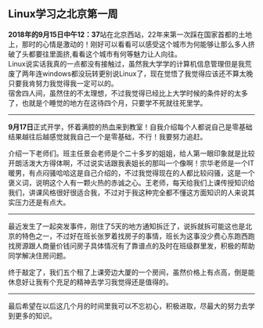 ## Linux学习之北京第一周

**2018年的9月15日中午12：37**站在北京西站，22年来第一次踩在国家首都的土地上，那时的心情是激动的！刚好可以看看可以感受这个城市为何能够让那么多人挤破了头都要往里面挤,看看这个城市有何等魅力让人向往。  
Linux说实话我真的一点都没有接触过，虽然我大学学的计算机信息管理但是我荒废了两年连windows都没玩转更别说Linux了，现在觉悟了我觉得应该还不算太晚只要我肯努力我觉得我一定可以的。  
宿舍四人间，虽然住的不太理想，不过我觉得已经比上大学时候的条件好的太多了，也就是个睡觉的地方在这待四个月，只要学不死就往死里学。  
___________________________________________________________  
**9月17日**正式开学，怀着满腔的热血来到教室！自我介绍每个人都说自己是零基础结果越往后越感觉就我自己一个是零基础，不行！我要努力追赶。  

介绍一下老师们。班主任景会老师是个二十多岁的姐姐，给人第一眼印象就是比较开朗活泼大方得体啊，不过说实话跟我表姐长的那叫一个像啊！宗华老师是一个IT暖男，有点闷骚哈哈这是自己介绍的，不过我觉得现在的人都比较闷骚，这是一个褒义词，说明这个人有一颗火热的赤诚之心。王老师，每天给我们上课传授知识给我们，讲课风格很好很适合我，不过对于我这种完全都不懂这方面知识的人来说其实压力还是有点大。  
___________________________________________________________    
最近发生了一起突发事件，刚住了5天的地方通知拆迁了，说拆就拆可能这也是北京的特色之一，不过好在班长张罗着找房子的事情，班长为这事没少费心东跑西跑找房源跟人商量价钱问房子具体情况有了靠谱点的及时在班级群里发，积极的帮助同学解决住房问题。  

终于敲定了，我们五个租了上课旁边大厦的一个房间，虽然价格上有点高，倒是能休息好让我有个充足的精神去学习我觉得还是值得的。  
____________________________________________________________  
最后希望在以后这几个月的时间里我可以不忘初心，积极进取，尽最大的努力去学到更多的知识。


